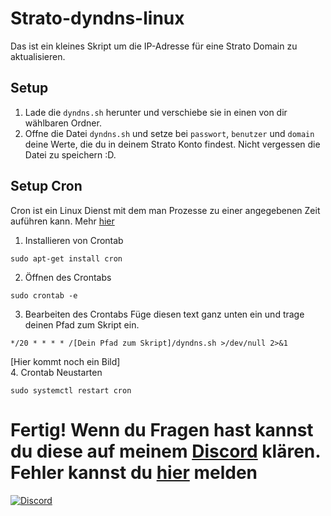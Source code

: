 # Strato-dyndns-linux
Das ist ein kleines Skript um die IP-Adresse für eine Strato Domain zu aktualisieren.
<br>
## Setup
1. Lade die `dyndns.sh` herunter und verschiebe sie in einen von dir wählbaren Ordner.
2. Offne die Datei `dyndns.sh` und setze bei `passwort`, `benutzer` und `domain` deine Werte, die du in deinem Strato Konto findest. Nicht vergessen die Datei zu speichern :D.
## Setup Cron
Cron ist ein Linux Dienst mit dem man Prozesse zu einer angegebenen Zeit auführen kann. Mehr [hier](https://de.wikipedia.org/wiki/Cron)
1. Installieren von Crontab
``` shell
sudo apt-get install cron 
```
2. Öffnen des Crontabs
``` shell
sudo crontab -e
```
3. Bearbeiten des Crontabs
Füge diesen text ganz unten ein und trage deinen Pfad zum Skript ein.
```
*/20 * * * * /[Dein Pfad zum Skript]/dyndns.sh >/dev/null 2>&1
```
[Hier kommt noch ein Bild] <br>
4. Crontab Neustarten
``` shell
sudo systemctl restart cron
```
# Fertig! Wenn du Fragen hast kannst du diese auf meinem [Discord](https://discord.gg/s9tD46Fwh8) klären. Fehler kannst du [hier](https://github.com/jonnytutorials/Strato-dyndns-linux/issues/new) melden
[![Discord](https://discordapp.com/api/guilds/743062575775875143/embed.png?style=shield)](https://discord.gg/s9tD46Fwh8)

